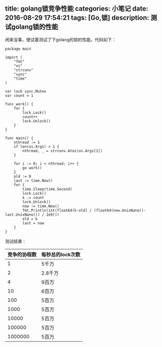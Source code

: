 title: golang锁竞争性能
categories: 小笔记
date: 2016-08-29 17:54:21
tags: [Go,锁]
description: 测试golang锁的性能
---

闲来没事，便试着测试了下golang的锁的性能。代码如下：
```golang
package main

import (
	"fmt"
	"os"
	"strconv"
	"sync"
	"time"
)

var lock sync.Mutex
var count = 1

func work() {
	for {
		lock.Lock()
		count++
		lock.Unlock()
	}
}

func main() {
	nthread := 1
	if len(os.Args) > 1 {
		nthread, _ = strconv.Atoi(os.Args[1])
	}

	for i := 0; i < nthread; i++ {
		go work()
	}
	old := 0
	last := time.Now()
	for {
		time.Sleep(time.Second)
		lock.Lock()
		k := count
		lock.Unlock()
		now := time.Now()
		fmt.Println(int(float64(k-old) / (float64(now.UnixNano()-last.UnixNano()) / 1e9)))
		old = k
		last = now
	}
}

```

测试结果：

竞争的协程数 | 每秒总的lock次数 
-------------|------------------
1            | 5千万            
2            | 2.8千万          
4            | 9百万            
10           | 6百万            
100          | 5百万            
1000         | 5百万            
10000        | 5百万            
100000       | 5百万            
1000000      | 5百万            
